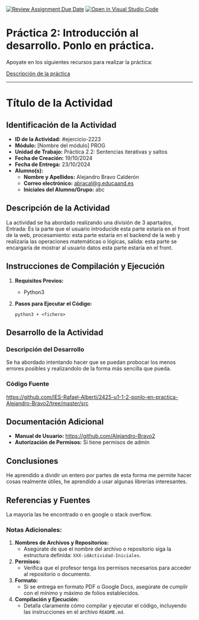 [![Review Assignment Due Date](https://classroom.github.com/assets/deadline-readme-button-22041afd0340ce965d47ae6ef1cefeee28c7c493a6346c4f15d667ab976d596c.svg)](https://classroom.github.com/a/9J9TrW2r)
[![Open in Visual Studio Code](https://classroom.github.com/assets/open-in-vscode-2e0aaae1b6195c2367325f4f02e2d04e9abb55f0b24a779b69b11b9e10269abc.svg)](https://classroom.github.com/online_ide?assignment_repo_id=16612568&assignment_repo_type=AssignmentRepo)
# Práctica 2: Introducción al desarrollo. Ponlo en práctica. 

Apoyate en los siguientes recursos para realizar la práctica:

[Descripción de la práctica](https://revilofe.github.io/section3/u01/practica/EDES-U1.-Practica011/)


---

# Título de la Actividad

## Identificación de la Actividad
- **ID de la Actividad:** #ejercicio-2223
- **Módulo:** [Nombre del módulo] PROG
- **Unidad de Trabajo:** Práctica 2.2: Sentencias iterativas y saltos
- **Fecha de Creación:** 19/10/2024
- **Fecha de Entrega:** 23/10/2024
- **Alumno(s):** 
  - **Nombre y Apellidos:** Alejandro Bravo Calderón
  - **Correo electrónico:** abracal@g.educaand.es
  - **Iniciales del Alumno/Grupo:** abc

## Descripción de la Actividad
La actividad se ha abordado realizando una división de 3 apartados, Entrada: Es la parte que el usuario introducide esta parte estaría en el front de la web, procesamiento: esta parte estaría en el backend de la web y realizaría las operaciones matemáticas o lógicas,
salida: esta parte se encargaría de mostrar al usuario datos esta parte estaría en el front.


## Instrucciones de Compilación y Ejecución
1. **Requisitos Previos:**
   - Python3



3. **Pasos para Ejecutar el Código:**
   ```
   python3 + <fichero>
   ```


## Desarrollo de la Actividad
### Descripción del Desarrollo
Se ha abordado intentando hacer que se puedan probocar los menos errores posibles y realizandolo
de la forma más sencilla que pueda.

### Código Fuente
https://github.com/IES-Rafael-Alberti/2425-u1-1-2-ponlo-en-practica-Alejandro-Bravo2/tree/master/src



## Documentación Adicional
- **Manual de Usuario:** https://github.com/Alejandro-Bravo2
- **Autorización de Permisos:** Si tiene permisos de admin

## Conclusiones
He aprendido a dividir un entero por partes de esta forma me permite hacer cosas realmente útiles,
he aprendido a usar algunas librerias interesantes.
## Referencias y Fuentes
La mayoría las he encontrado o en google o stack overflow.
### Notas Adicionales:
1. **Nombres de Archivos y Repositorios:**
   - Asegúrate de que el nombre del archivo o repositorio siga la estructura definida: `XXX-idActividad-Iniciales`.
2. **Permisos:**
   - Verifica que el profesor tenga los permisos necesarios para acceder al repositorio o documento.
3. **Formato:**
   - Si se entrega en formato PDF o Google Docs, asegúrate de cumplir con el mínimo y máximo de folios establecidos.
4. **Compilación y Ejecución:**
   - Detalla claramente cómo compilar y ejecutar el código, incluyendo las instrucciones en el archivo `README.md`.
